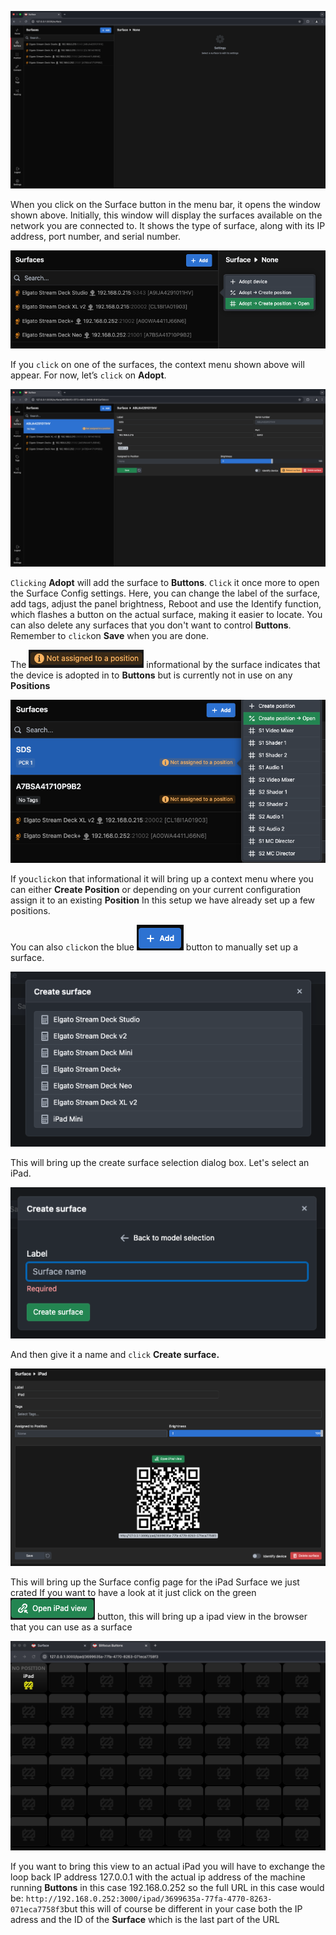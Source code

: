 ![Surface](images/surface.png)

When you click on the Surface button in the menu bar, it opens the window shown above. Initially, this window will display the surfaces available on the network you are connected to. It shows the type of surface, along with its IP address, port number, and serial number.

![Click on a surface](images/click_on_surface.png)

If you `click` on one of the surfaces, the context menu shown above will appear. For now, let’s `click` on **Adopt**.

![Surface Configuration](images/surface_configuration.png)

`Clicking` **Adopt** will add the surface to **Buttons**. `Click` it once more to open the Surface Config settings. Here, you can change the label of the surface, add tags, adjust the panel brightness, Reboot and use the Identify function, which flashes a button on the actual surface, making it easier to locate. You can also delete any surfaces that you don't want to control **Buttons**. Remember to `click`on **Save** when you are done. 


The ![Not assigned](images/not_assigned.png) informational by the surface indicates that the device is adopted in to **Buttons** but is currently not in use on any **Positions**

![Not assigned context](images/not_assigned_context.png)

If you`click`on that informational it will bring up a context menu where you can either **Create Position** or depending on your current configuration assign it to an existing **Position** In this setup we have already set up a few positions.

You can also `click`on the blue ![+add](images/+add.png) button to manually set up a surface.

![Create a surface select model](images/create_surface1.png)

This will bring up the create surface selection dialog box. Let's select an iPad.

![Create a surface select model](images/create_surface2.png)

And then give it a name and `click` **Create surface.**

![Create a surface select model](images/ipad_surfaceconfig.png)

This will bring up the Surface config page for the iPad Surface we just crated
If you want to have a look at it just click on the green ![Create a surface select model](images/open_ipad_view.png) button, this will bring up a ipad view in the browser that you can use as a surface 

![Create a surface select model](images/ipadview2.png)

If you want to bring this view to an actual iPad you will have to exchange the loop back IP address 127.0.0.1 with the actual ip address of the machine running **Buttons** in this case 192.168.0.252 so the full URL in this case would be:
`http://192.168.0.252:3000/ipad/3699635a-77fa-4770-8263-071eca7758f3`but this will of course be different in your case both the IP adress and the ID of the **Surface** which is the last part of the URL
